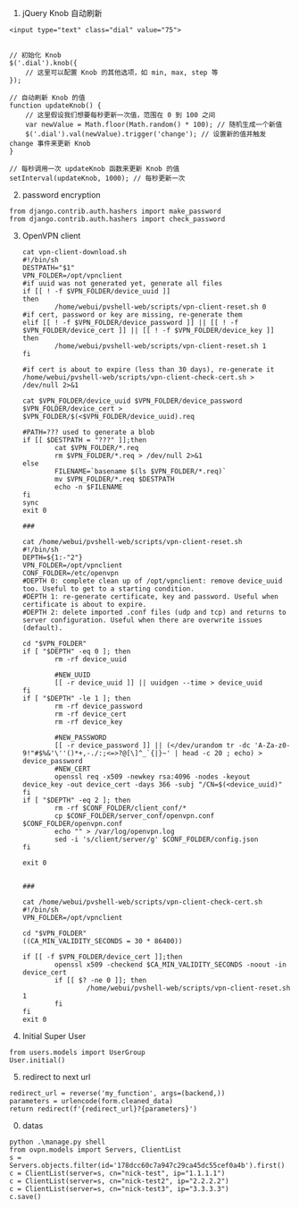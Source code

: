 1. jQuery Knob 自动刷新

```commandline
<input type="text" class="dial" value="75">


// 初始化 Knob
$('.dial').knob({
    // 这里可以配置 Knob 的其他选项，如 min, max, step 等
});
 
// 自动刷新 Knob 的值
function updateKnob() {
    // 这里假设我们想要每秒更新一次值，范围在 0 到 100 之间
    var newValue = Math.floor(Math.random() * 100); // 随机生成一个新值
    $('.dial').val(newValue).trigger('change'); // 设置新的值并触发 change 事件来更新 Knob
}
 
// 每秒调用一次 updateKnob 函数来更新 Knob 的值
setInterval(updateKnob, 1000); // 每秒更新一次
```



2.  password encryption

   ```
   from django.contrib.auth.hashers import make_password
   from django.contrib.auth.hashers import check_password
   ```

3.  OpenVPN client
    ```commandline
    cat vpn-client-download.sh
    #!/bin/sh
    DESTPATH="$1"
    VPN_FOLDER=/opt/vpnclient
    #if uuid was not generated yet, generate all files
    if [[ ! -f $VPN_FOLDER/device_uuid ]]
    then
            /home/webui/pvshell-web/scripts/vpn-client-reset.sh 0
    #if cert, password or key are missing, re-generate them
    elif [[ ! -f $VPN_FOLDER/device_password ]] || [[ ! -f $VPN_FOLDER/device_cert ]] || [[ ! -f $VPN_FOLDER/device_key ]]
    then
            /home/webui/pvshell-web/scripts/vpn-client-reset.sh 1
    fi
    
    #if cert is about to expire (less than 30 days), re-generate it
    /home/webui/pvshell-web/scripts/vpn-client-check-cert.sh > /dev/null 2>&1
    
    cat $VPN_FOLDER/device_uuid $VPN_FOLDER/device_password $VPN_FOLDER/device_cert > $VPN_FOLDER/$(<$VPN_FOLDER/device_uuid).req
    
    #PATH=??? used to generate a blob
    if [[ $DESTPATH = "???" ]];then
            cat $VPN_FOLDER/*.req
            rm $VPN_FOLDER/*.req > /dev/null 2>&1
    else
            FILENAME=`basename $(ls $VPN_FOLDER/*.req)`
            mv $VPN_FOLDER/*.req $DESTPATH
            echo -n $FILENAME
    fi
    sync
    exit 0
    
    ### 
    
    cat /home/webui/pvshell-web/scripts/vpn-client-reset.sh
    #!/bin/sh
    DEPTH=${1:-"2"}
    VPN_FOLDER=/opt/vpnclient
    CONF_FOLDER=/etc/openvpn
    #DEPTH 0: complete clean up of /opt/vpnclient: remove device_uuid too. Useful to get to a starting condition.
    #DEPTH 1: re-generate certificate, key and password. Useful when certificate is about to expire.
    #DEPTH 2: delete imported .conf files (udp and tcp) and returns to server configuration. Useful when there are overwrite issues (default).
    
    cd "$VPN_FOLDER"
    if [ "$DEPTH" -eq 0 ]; then
            rm -rf device_uuid
    
            #NEW_UUID
            [[ -r device_uuid ]] || uuidgen --time > device_uuid
    fi
    if [ "$DEPTH" -le 1 ]; then
            rm -rf device_password
            rm -rf device_cert
            rm -rf device_key
    
            #NEW_PASSWORD
            [[ -r device_password ]] || (</dev/urandom tr -dc 'A-Za-z0-9!"#$%&'\''()*+,-./:;<=>?@[\]^_`{|}~' | head -c 20 ; echo) > device_password
            #NEW_CERT
            openssl req -x509 -newkey rsa:4096 -nodes -keyout device_key -out device_cert -days 366 -subj "/CN=$(<device_uuid)"
    fi
    if [ "$DEPTH" -eq 2 ]; then
            rm -rf $CONF_FOLDER/client_conf/*
            cp $CONF_FOLDER/server_conf/openvpn.conf $CONF_FOLDER/openvpn.conf
            echo "" > /var/log/openvpn.log
            sed -i 's/client/server/g' $CONF_FOLDER/config.json
    fi
    
    exit 0
    
    
    ###
    
    cat /home/webui/pvshell-web/scripts/vpn-client-check-cert.sh
    #!/bin/sh
    VPN_FOLDER=/opt/vpnclient
    
    cd "$VPN_FOLDER"
    ((CA_MIN_VALIDITY_SECONDS = 30 * 86400))
    
    if [[ -f $VPN_FOLDER/device_cert ]];then
            openssl x509 -checkend $CA_MIN_VALIDITY_SECONDS -noout -in device_cert
            if [[ $? -ne 0 ]]; then
                    /home/webui/pvshell-web/scripts/vpn-client-reset.sh 1
            fi
    fi
    exit 0

4.  Initial Super User
```
from users.models import UserGroup
User.initial()
```

5. redirect to next url
```https://stackoverflow.com/questions/3209906/django-return-redirect-with-parameters
redirect_url = reverse('my_function', args=(backend,))
parameters = urlencode(form.cleaned_data)
return redirect(f'{redirect_url}?{parameters}')
```

0. datas
```
python .\manage.py shell
from ovpn.models import Servers, ClientList
s = Servers.objects.filter(id='178dcc60c7a947c29ca45dc55cef0a4b').first()
c = ClientList(server=s, cn="nick-test", ip="1.1.1.1")
c = ClientList(server=s, cn="nick-test2", ip="2.2.2.2")
c = ClientList(server=s, cn="nick-test3", ip="3.3.3.3")
c.save()
```